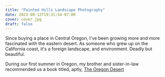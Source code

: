 ```yaml
---
title: "Painted Hills Landscape Photography"
date: 2023-08-12T19:31:54-07:00
cover: cover.jpg
draft: false
---
```



Since buying a place in Central Oregon, I've been growing more and more fascinated with the eastern desert. As someone who grew up on the California coast, it's a foreign landscape, and environment. Deadly but beautiful.

During our first summer in Oregon, my brother and sister-in-law recommended us a book titled, aptly, [The Oregon Desert](https://a.co/d/dsCoxPc)